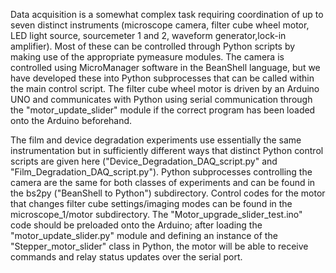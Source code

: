 Data acquisition is a somewhat complex task requiring coordination of up to seven distinct instruments (microscope camera, filter cube wheel motor, LED light source, sourcemeter 1 and 2, waveform generator,lock-in amplifier). Most of these can be controlled through Python scripts by making use of the appropriate pymeasure modules. The camera is controlled using MicroManager software in the BeanShell language, but we have developed these into Python subprocesses that can be called within the main control script. The filter cube wheel motor is driven by an Arduino UNO and communicates with Python using serial communication through the "motor_update_slider" module if the correct program has been loaded onto the Arduino beforehand. 

The film and device degradation experiments use essentially the same instrumentation but in sufficiently different ways that distinct Python control scripts are given here ("Device_Degradation_DAQ_script.py" and "Film_Degradation_DAQ_script.py"). Python subprocesses controlling the camera are the same for both classes of experiments and can be found in the bs2py ("BeanShell to Python") subdirectory. Control codes for the motor that changes filter cube settings/imaging modes can be found in the microscope_1/motor subdirectory. The "Motor_upgrade_slider_test.ino" code should be preloaded onto the Arduino; after loading the "motor_update_slider.py" module and defining an instance of the "Stepper_motor_slider" class in Python, the motor will be able to receive commands and relay status updates over the serial port.
